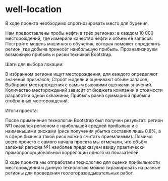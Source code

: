 # well-location

В ходе проекта необходимо спрогнозировать место для бурения.

Нам предоставлены пробы нефти в трёх регионах: в каждом 10 000 месторождений, где измерили качество нефти и объём её запасов. Постройте модель машинного обучения, которая поможет определить регион, где добыча принесёт наибольшую прибыль. Проанализируем возможную прибыль и риски техникой Bootstrap.

Шаги для выбора локации:

В избранном регионе ищут месторождения, для каждого определяют значения признаков;
Строят модель и оценивают объём запасов;
Выбирают месторождения с самым высокими оценками значений. Количество месторождений зависит от бюджета компании и стоимости разработки одной скважины;
Прибыль равна суммарной прибыли отобранных месторождений.

Итоги проекта:

После применения технологии Bootstrap был получен результат: регион №1 оказался регионом с наибольшей средней прибылью и с наименьшими рисками (риск получения убытка составил лишь 0,8%, а в сфере бизнеса такой риск можно считать приемлимым). Помимо всего прочего с самого начала проекта мы отмечали, что объём залежей региона №1 наиболее предсказуем ввиду практически прямопропорциональной корреляции одного из показателей.

В ходе проекта мы отпработали технологию для оценки прибыльности месторождения и данную технологию можно тиражировать на разные регионы для проведения геологоразведывательных работ.
